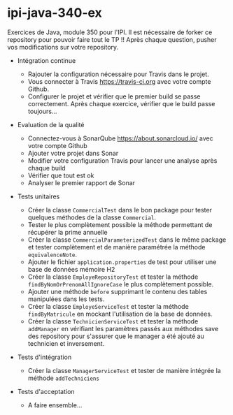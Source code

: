 # ipi-java-340-ex
 Exercices de Java, module 350 pour l'IPI. Il est nécessaire de forker ce repository pour pouvoir faire tout le TP !! Après chaque question, pusher vos modifications sur votre repository.

- Intégration continue

   - Rajouter la configuration nécessaire pour Travis dans le projet.
   - Vous connecter à Travis https://travis-ci.org avec votre compte Github.
   - Configurer le projet et vérifier que le premier build se passe correctement. Après chaque exercice, vérifier que le build passe toujours...
 
- Evaluation de la qualité
   - Connectez-vous à SonarQube https://about.sonarcloud.io/ avec votre compte Github
   - Ajouter votre projet dans Sonar
   - Modifier votre configuration Travis pour lancer une analyse après chaque build
   - Vérifier que tout est ok
   - Analyser le premier rapport de Sonar

- Tests unitaires
   - Créer la classe `CommercialTest` dans le bon package pour tester quelques méthodes de la classe `Commercial`.
   - Tester le plus complètement possible la méthode permettant de récupérer la prime annuelle
   - Créer la classe `CommercialParameterizedTest` dans le même package et tester complètement et de manière paramétrée la méthode `equivalenceNote`.
   - Ajouter le fichier `application.properties` de test pour utiliser une base de données mémoire H2
   - Créer la classe `EmployeRepositoryTest` et tester la méthode `findByNomOrPrenomAllIgnoreCase` le plus complètement possible.
   - Ajouter une méthode `before` supprimant le contenu des tables manipulées dans les tests.
   - Créer la classe `EmployeServiceTest` et tester la méthode `findByMatricule` en mockant l'utilisation de la base de données.
   - Créer la classe `TechnicienServiceTest` et tester la méthode `addManager` en vérifiant les paramètres passés aux méthodes save des repository pour s'assurer que le manager a été ajouté au technicien et inversement.
- Tests d'intégration
   - Créer la classe `ManagerServiceTest` et tester de manière intégrée la méthode `addTechniciens`

- Tests d'acceptation
   - A faire ensemble...
